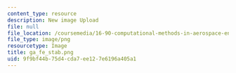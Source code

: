 ```yaml
---
content_type: resource
description: New image Upload
file: null
file_location: /coursemedia/16-90-computational-methods-in-aerospace-engineering-spring-2014/9f9bf44b75d4cda7ee127e6196a405a1_ga_fe_stab.png
file_type: image/png
resourcetype: Image
title: ga_fe_stab.png
uid: 9f9bf44b-75d4-cda7-ee12-7e6196a405a1
---
```

